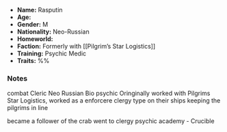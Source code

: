 - **Name:** Rasputin
- **Age:** 
- **Gender:** M
- **Nationality:** Neo-Russian 
- **Homeworld:** 
- **Faction:** Formerly with [[Pilgrim’s Star Logistics]]
- **Training:** Psychic Medic
- **Traits:** 
%%
### Notes
combat Cleric
Neo Russian
Bio psychic
Oringinally worked with Pilgrims Star Logistics, worked as a enforcere clergy type on their ships keeping the pilgrims in line

became a follower of the crab
went to clergy psychic academy - Crucible
